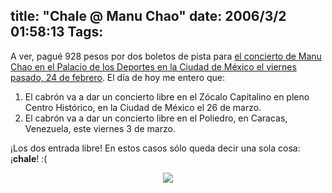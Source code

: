 title: "Chale @ Manu Chao"
date: 2006/3/2 01:58:13
Tags: 
---
<p>A ver, pagué 928 pesos por dos boletos de pista para <a target="_blank" href="http://www.damog.net/?p=466">el concierto de Manu Chao en el Palacio de los Deportes en la Ciudad de México el viernes pasado, 24 de febrero</a>. El día de hoy me entero que:
</p>
<ol>
<li>El cabrón va a dar un concierto libre en el Zócalo Capitalino en pleno Centro Histórico, en la Ciudad de México el 26 de marzo.</li>
<li>El cabrón va a dar un concierto libre en el Poliedro, en Caracas, Venezuela, este viernes 3 de marzo.</li>
</ol>
<p>
¡Los dos entrada libre! En estos casos sólo queda decir una sola cosa: ¡<strong>chale</strong>! :(
</p>
<p align="center"><img src="http://photos1.blogger.com/blogger/2767/235/400/CartelManuChau.jpg"/></p>
